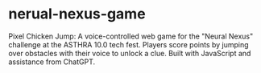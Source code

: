 # nerual-nexus-game
Pixel Chicken Jump: A voice-controlled web game for the "Neural Nexus" challenge at the ASTHRA 10.0 tech fest. Players score points by jumping over obstacles with their voice to unlock a clue. Built with JavaScript and assistance from ChatGPT.
